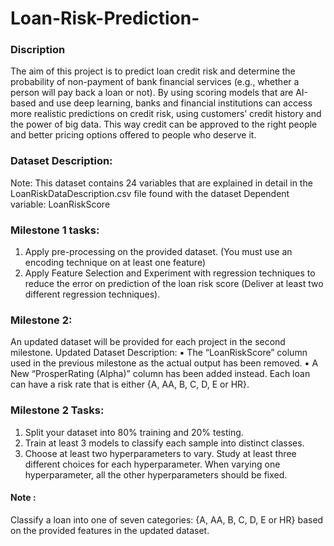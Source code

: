 # Loan-Risk-Prediction-


###  Discription

The aim of this project is to predict loan credit risk and determine the probability
of non-payment of bank financial services (e.g., whether a person will pay back a
loan or not). By using scoring models that are AI-based and use deep learning,
banks and financial institutions can access more realistic predictions on credit risk,
using customers’ credit history and the power of big data. This way credit can be
approved to the right people and better pricing options offered to people who
deserve it.

### Dataset Description:
Note: This dataset contains 24 variables that are explained in detail in the
LoanRiskDataDescription.csv file found with the dataset
Dependent variable: LoanRiskScore

### Milestone 1 tasks:
1. Apply pre-processing on the provided dataset. (You must use an encoding
technique on at least one feature)
2. Apply Feature Selection and Experiment with regression techniques to
reduce the error on prediction of the loan risk score (Deliver at least two
different regression techniques).


### Milestone 2: 
An updated dataset will be provided for each project in the second milestone.
Updated Dataset Description:
▪ The “LoanRiskScore” column used in the previous milestone as the
actual output has been removed.
▪ A New “ProsperRating (Alpha)” column has been added instead. Each
loan can have a risk rate that is either {A, AA, B, C, D, E or HR}.

### Milestone 2 Tasks:
1. Split your dataset into 80% training and 20% testing.
2. Train at least 3 models to classify each sample into distinct classes.
3. Choose at least two hyperparameters to vary. Study at least three
different choices for each hyperparameter. When varying one
hyperparameter, all the other hyperparameters should be fixed.

#### Note : 
Classify a loan into one of seven categories: {A, AA, B, C, D, E or HR} based
on the provided features in the updated dataset.

